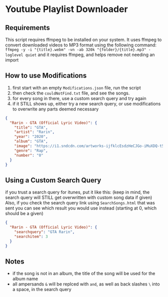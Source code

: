 # Youtube Playlist Downloader

## Requirements

This script requires ffmpeg to be installed on your system. It uses ffmpeg to convert downloaded videos to MP3 format using the following command: `ffmpeg -y -i "{title}.webm" -vn -ab 320k "{folder}/{title}.mp3" -loglevel quiet` and it requires ffmpeg, and helps remove not needing an import

## How to use Modifications

1. first start with an empty `Modifications.json` file, run the script
2. then check the `couldNotFind.txt` file, and see the songs.
3. for every song in there, use a custom search query and try again
4. if it STILL shows up, either try a new search query, or use modifications to overwrite any parts deemed necessary

```json
{
  "Rarin - GTA (Official Lyric Video)": {
    "title": "GTA",
    "artist": "Rarin",
    "year": "2020",
    "album": "GTA",
    "image": "https://i1.sndcdn.com/artworks-ijfklcEsdzHeCJGo-iMuXDQ-t500x500.jpg",
    "genre": "Rap",
    "number": "0"
  }
}
```

## Using a Custom Search Query

if you trust a search query for itunes, put it like this:
(keep in mind, the search query will STILL get overwritten with custom song data if given)
Also, if you check the search query link using `SearchSongs.html` that was sent you can see which result you would use instead (starting at 0, which should be a given)

```json
{
  "Rarin - GTA (Official Lyric Video)": {
    "searchquery": "GTA Rarin",
    "searchitem": 3
  }
}
```

## Notes

- if the song is not in an album, the title of the song will be used for the album name
- all ampersands `&` will be replced with `and`, as well as back slashes `\` into a space, in the search query
